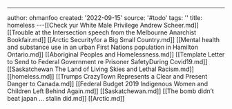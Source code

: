 ---
author: ohmanfoo
created: '2022-09-15'
source: '#todo'
tags: ''
title: homeless
---[[Check yur White Male Privilege Andrew Scheer.md]]
[[Trouble at the Intersection speech from the Melbourne Anarchist Bookfair.md]]
[[Arctic Securityfor a Big Small Country.md]]
[[Mental health and substance use in an urban First Nations population in Hamilton Ontario.md]]
[[Aboriginal Peoples and Homelessness.md]]
[[Template Letter to Send to Federal Government re Prisoner SafetyDuring Covid19.md]]
[[Saskatchewan The Land of Living Skies and Lethal Racism.md]]
[[homeless.md]]
[[Trumps CrazyTown Represents a Clear and Present Danger to Canada.md]]
[[Federal Budget 2019 Indigenous Women and Children Left Behind Again.md]]
[[Saskatchewan.md]]
[[The bomb didn’t beat japan … stalin did.md]]
[[Arctic.md]]
